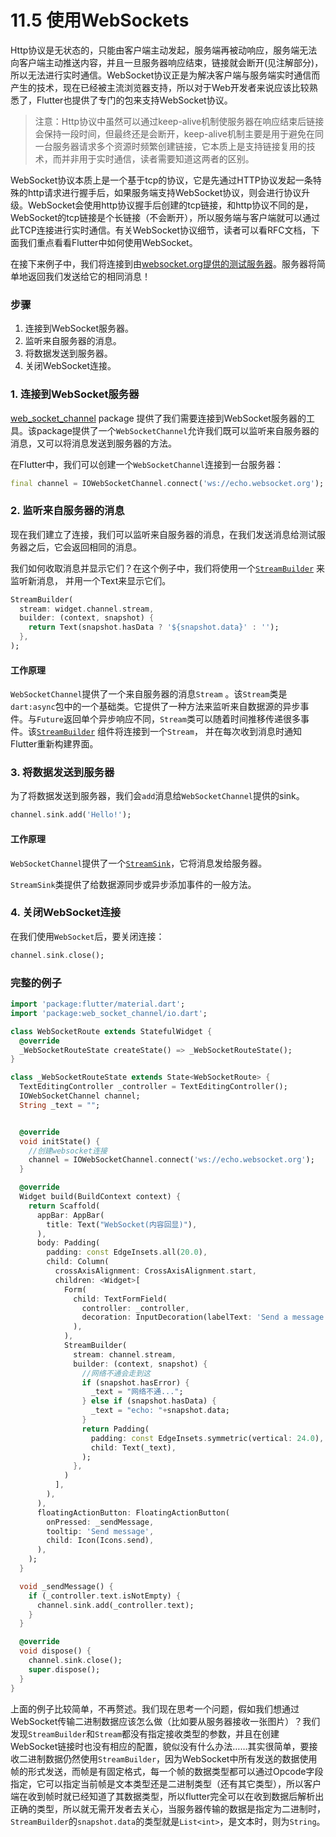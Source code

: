 
# 11.5 使用WebSockets

Http协议是无状态的，只能由客户端主动发起，服务端再被动响应，服务端无法向客户端主动推送内容，并且一旦服务器响应结束，链接就会断开(见注解部分)，所以无法进行实时通信。WebSocket协议正是为解决客户端与服务端实时通信而产生的技术，现在已经被主流浏览器支持，所以对于Web开发者来说应该比较熟悉了，Flutter也提供了专门的包来支持WebSocket协议。

> 注意：Http协议中虽然可以通过keep-alive机制使服务器在响应结束后链接会保持一段时间，但最终还是会断开，keep-alive机制主要是用于避免在同一台服务器请求多个资源时频繁创建链接，它本质上是支持链接复用的技术，而并非用于实时通信，读者需要知道这两者的区别。

WebSocket协议本质上是一个基于tcp的协议，它是先通过HTTP协议发起一条特殊的http请求进行握手后，如果服务端支持WebSocket协议，则会进行协议升级。WebSocket会使用http协议握手后创建的tcp链接，和http协议不同的是，WebSocket的tcp链接是个长链接（不会断开），所以服务端与客户端就可以通过此TCP连接进行实时通信。有关WebSocket协议细节，读者可以看RFC文档，下面我们重点看看Flutter中如何使用WebSocket。

在接下来例子中，我们将连接到由[websocket.org提供的测试服务器](http://www.websocket.org/echo.html)。服务器将简单地返回我们发送给它的相同消息！

### 步骤

1. 连接到WebSocket服务器。
2. 监听来自服务器的消息。
3. 将数据发送到服务器。
4. 关闭WebSocket连接。

### 1. 连接到WebSocket服务器

[web_socket_channel](https://pub.dartlang.org/packages/web_socket_channel) package 提供了我们需要连接到WebSocket服务器的工具。该package提供了一个`WebSocketChannel`允许我们既可以监听来自服务器的消息，又可以将消息发送到服务器的方法。

在Flutter中，我们可以创建一个`WebSocketChannel`连接到一台服务器：

```dart
final channel = IOWebSocketChannel.connect('ws://echo.websocket.org');
```

### 2. 监听来自服务器的消息

现在我们建立了连接，我们可以监听来自服务器的消息，在我们发送消息给测试服务器之后，它会返回相同的消息。

我们如何收取消息并显示它们？在这个例子中，我们将使用一个[`StreamBuilder`](https://docs.flutter.io/flutter/widgets/StreamBuilder-class.html) 来监听新消息， 并用一个Text来显示它们。

```dart
StreamBuilder(
  stream: widget.channel.stream,
  builder: (context, snapshot) {
    return Text(snapshot.hasData ? '${snapshot.data}' : '');
  },
);
```

#### 工作原理

`WebSocketChannel`提供了一个来自服务器的消息`Stream` 。该`Stream`类是`dart:async`包中的一个基础类。它提供了一种方法来监听来自数据源的异步事件。与`Future`返回单个异步响应不同，`Stream`类可以随着时间推移传递很多事件。该[`StreamBuilder`](https://docs.flutter.io/flutter/widgets/StreamBuilder-class.html) 组件将连接到一个`Stream`， 并在每次收到消息时通知Flutter重新构建界面。

### 3. 将数据发送到服务器

为了将数据发送到服务器，我们会`add`消息给`WebSocketChannel`提供的sink。

```dart
channel.sink.add('Hello!');
```

#### 工作原理

`WebSocketChannel`提供了一个[`StreamSink`](https://docs.flutter.io/flutter/dart-async/StreamSink-class.html)，它将消息发给服务器。

`StreamSink`类提供了给数据源同步或异步添加事件的一般方法。

### 4. 关闭WebSocket连接

在我们使用`WebSocket`后，要关闭连接：

```dart
channel.sink.close();
```

### 完整的例子

```dart
import 'package:flutter/material.dart';
import 'package:web_socket_channel/io.dart';

class WebSocketRoute extends StatefulWidget {
  @override
  _WebSocketRouteState createState() => _WebSocketRouteState();
}

class _WebSocketRouteState extends State<WebSocketRoute> {
  TextEditingController _controller = TextEditingController();
  IOWebSocketChannel channel;
  String _text = "";


  @override
  void initState() {
    //创建websocket连接
    channel = IOWebSocketChannel.connect('ws://echo.websocket.org');
  }

  @override
  Widget build(BuildContext context) {
    return Scaffold(
      appBar: AppBar(
        title: Text("WebSocket(内容回显)"),
      ),
      body: Padding(
        padding: const EdgeInsets.all(20.0),
        child: Column(
          crossAxisAlignment: CrossAxisAlignment.start,
          children: <Widget>[
            Form(
              child: TextFormField(
                controller: _controller,
                decoration: InputDecoration(labelText: 'Send a message'),
              ),
            ),
            StreamBuilder(
              stream: channel.stream,
              builder: (context, snapshot) {
                //网络不通会走到这
                if (snapshot.hasError) {
                  _text = "网络不通...";
                } else if (snapshot.hasData) {
                  _text = "echo: "+snapshot.data;
                }
                return Padding(
                  padding: const EdgeInsets.symmetric(vertical: 24.0),
                  child: Text(_text),
                );
              },
            )
          ],
        ),
      ),
      floatingActionButton: FloatingActionButton(
        onPressed: _sendMessage,
        tooltip: 'Send message',
        child: Icon(Icons.send),
      ),
    );
  }

  void _sendMessage() {
    if (_controller.text.isNotEmpty) {
      channel.sink.add(_controller.text);
    }
  }

  @override
  void dispose() {
    channel.sink.close();
    super.dispose();
  }
}
```

上面的例子比较简单，不再赘述。我们现在思考一个问题，假如我们想通过WebSocket传输二进制数据应该怎么做（比如要从服务器接收一张图片）？我们发现`StreamBuilder`和`Stream`都没有指定接收类型的参数，并且在创建WebSocket链接时也没有相应的配置，貌似没有什么办法……其实很简单，要接收二进制数据仍然使用`StreamBuilder`，因为WebSocket中所有发送的数据使用帧的形式发送，而帧是有固定格式，每一个帧的数据类型都可以通过Opcode字段指定，它可以指定当前帧是文本类型还是二进制类型（还有其它类型），所以客户端在收到帧时就已经知道了其数据类型，所以flutter完全可以在收到数据后解析出正确的类型，所以就无需开发者去关心，当服务器传输的数据是指定为二进制时，`StreamBuilder`的`snapshot.data`的类型就是`List<int>`，是文本时，则为`String`。
